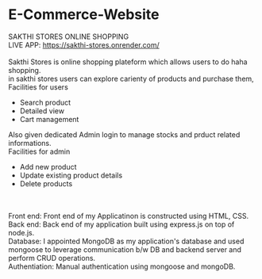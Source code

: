 # E-Commerce-Website
SAKTHI STORES ONLINE SHOPPING
<br>
LIVE APP: https://sakthi-stores.onrender.com/
<br>
<br>
Sakthi Stores is online shopping plateform which allows users to do haha shopping.<br>
in sakthi stores users can explore carienty of products and purchase them,
<br>
Facilities for users
<ul>
  <li>Search product</li>
  <li>Detailed view</li>
  <li>Cart management</li>
</ul>
Also given dedicated Admin login to manage stocks and prduct related informations.
<br>
Facilities for admin
<ul>
  <li>Add new product</li>
  <li>Update existing product details</li>
  <li>Delete products</li>
</ul>
<br>
<br>
Front end:
Front end of my Applicatinon is constructed using HTML, CSS.
<br>
Back end:
Back end of my application built using express.js on top of node.js.
<br>
Database:
I appointed MongoDB as my application's database and used mongoose to leverage communication b/w DB and backend server and perform CRUD operations.
<br>
Authentiation:
Manual authentication using mongoose and mongoDB.


